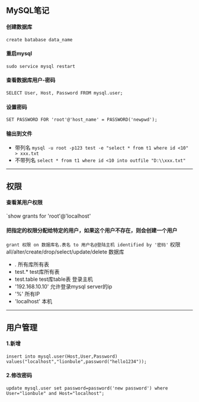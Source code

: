 ## MySQL笔记

#### 创建数据库
`create batabase data_name`
#### 重启mysql
`sudo service mysql restart`

#### 查看数据库用户-密码
`SELECT User, Host, Password FROM mysql.user;`
#### 设置密码
`SET PASSWORD FOR 'root'@'host_name' = PASSWORD('newpwd');`

#### 输出到文件
- 带列名
`mysql -u root -p123 test -e "select * from t1 where id <10" > xxx.txt`
- 不带列名
`select * from t1 where id <10 into outfile "D:\\xxx.txt"`

----

## 权限

#### 查看某用户权限
`show grants for 'root'@'localhost'
#### 把指定的权限分配给特定的用户，如果这个用户不存在，则会创建一个用户
`grant 权限 on 数据库名.表名 to 用户名@登陆主机 identified by '密码'`
权限 all/alter/create/drop/select/update/delete
数据库
- *.* 所有库所有表
- test.* test库所有表
- test.table test库table表
登录主机
- '192.168.10.10' 允许登录mysql server的ip
- '%' 所有IP
- 'localhost' 本机

----

## 用户管理

#### 1.新增
`insert into mysql.user(Host,User,Password) values("localhost","lionbule",password("hello1234"));`
#### 2.修改密码
`update mysql.user set password=password('new password') where User="lionbule" and Host="localhost";`
